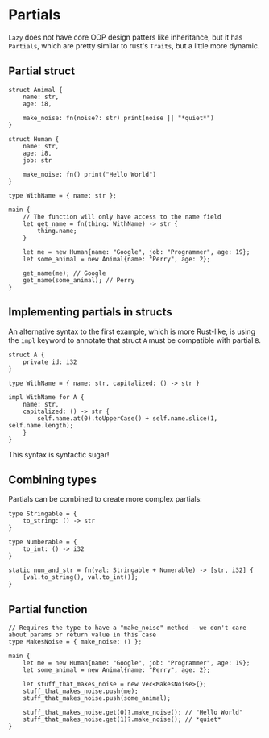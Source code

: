 # Partials

`Lazy` does not have core OOP design patters like inheritance, but it has `Partials`, which are pretty similar to rust's `Traits`, but a little more dynamic.

## Partial struct

```
struct Animal {
    name: str,
    age: i8,

    make_noise: fn(noise?: str) print(noise || "*quiet*")
}

struct Human {
    name: str,
    age: i8,
    job: str

    make_noise: fn() print("Hello World")
}

type WithName = { name: str };

main {
    // The function will only have access to the name field
    let get_name = fn(thing: WithName) -> str {
        thing.name;
    }

    let me = new Human{name: "Google", job: "Programmer", age: 19};
    let some_animal = new Animal{name: "Perry", age: 2};

    get_name(me); // Google
    get_name(some_animal); // Perry
}
```

## Implementing partials in structs

An alternative syntax to the first example, which is more Rust-like, is using the `impl` keyword to annotate that struct `A` must be compatible with partial `B`.

```
struct A {
    private id: i32
}

type WithName = { name: str, capitalized: () -> str }

impl WithName for A {
    name: str,
    capitalized: () -> str {
        self.name.at(0).toUpperCase() + self.name.slice(1, self.name.length);
    }
}
```

This syntax is syntactic sugar!

## Combining types

Partials can be combined to create more complex partials:

```
type Stringable = {
    to_string: () -> str
}

type Numberable = {
    to_int: () -> i32
}

static num_and_str = fn(val: Stringable + Numerable) -> [str, i32] {
    [val.to_string(), val.to_int()];
}
```


## Partial function

```
// Requires the type to have a "make_noise" method - we don't care about params or return value in this case
type MakesNoise = { make_noise: () };

main {
    let me = new Human{name: "Google", job: "Programmer", age: 19};
    let some_animal = new Animal{name: "Perry", age: 2};

    let stuff_that_makes_noise = new Vec<MakesNoise>{};
    stuff_that_makes_noise.push(me);
    stuff_that_makes_noise.push(some_animal);

    stuff_that_makes_noise.get(0)?.make_noise(); // "Hello World"
    stuff_that_makes_noise.get(1)?.make_noise(); // *quiet*
}

```
